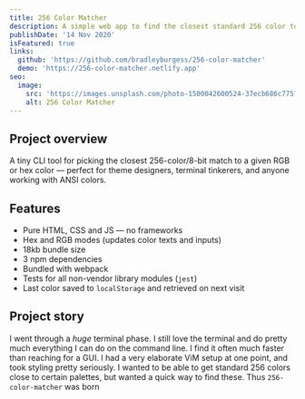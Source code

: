 ```yaml
---
title: 256 Color Matcher
description: A simple web app to find the closest standard 256 color to a given input color
publishDate: '14 Nov 2020'
isFeatured: true
links:
  github: 'https://github.com/bradleyburgess/256-color-matcher'
  demo: 'https://256-color-matcher.netlify.app'
seo:
  image:
    src: 'https://images.unsplash.com/photo-1500042600524-37ecb686c775?q=80&w=1200&h=675&auto=format&fit=crop&ixlib=rb-4.0.3&ixid=M3wxMjA3fDB8MHxwaG90by1wYWdlfHx8fGVufDB8fHx8fA%3D%3D'
    alt: 256 Color Matcher
---
```


## Project overview

A tiny CLI tool for picking the closest 256-color/8-bit match to a given RGB or
hex color — perfect for theme designers, terminal tinkerers, and anyone working
with ANSI colors.

## Features

- Pure HTML, CSS and JS — no frameworks
- Hex and RGB modes (updates color texts and inputs)
- 18kb bundle size
- 3 npm dependencies
- Bundled with webpack
- Tests for all non-vendor library modules (`jest`)
- Last color saved to `localStorage` and retrieved on next visit

## Project story

I went through a *huge* terminal phase. I still love the terminal and do pretty
much everything I can do on the command line. I find it often much faster than
reaching for a GUI. I had a very elaborate ViM setup at one point, and took
styling pretty seriously. I wanted to be able to get standard 256 colors close
to certain palettes, but wanted a quick way to find these. Thus
`256-color-matcher` was born